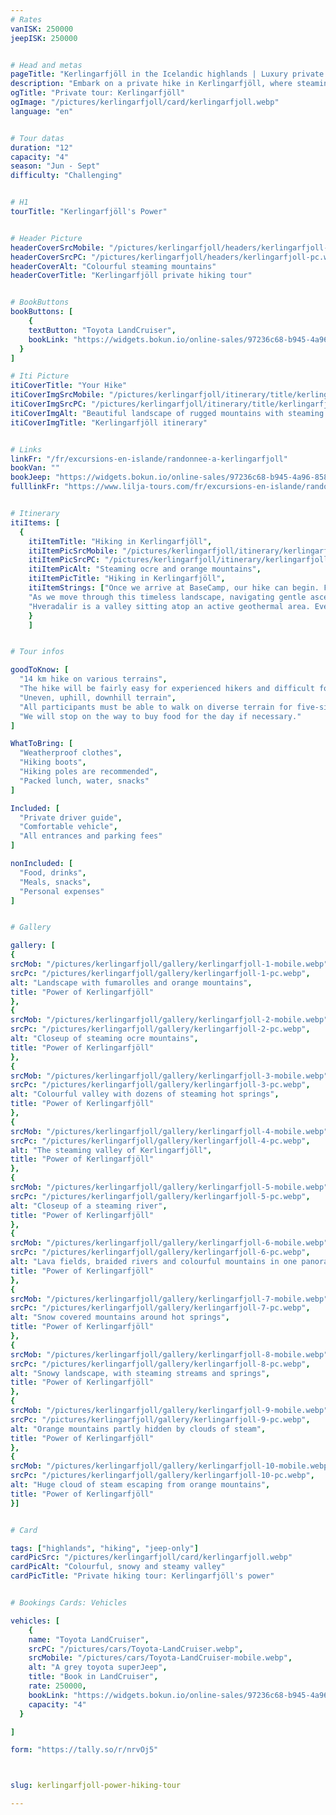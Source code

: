 ```yaml
---
# Rates
vanISK: 250000
jeepISK: 250000


# Head and metas
pageTitle: "Kerlingarfjöll in the Icelandic highlands | Luxury private tour | Lilja Tours"
description: "Embark on a private hike in Kerlingarfjöll, where steaming hot springs, vibrant orange mountains & glacial views create a surreal Icelandic adventure."
ogTitle: "Private tour: Kerlingarfjöll"
ogImage: "/pictures/kerlingarfjoll/card/kerlingarfjoll.webp"
language: "en"


# Tour datas
duration: "12"
capacity: "4"
season: "Jun - Sept"
difficulty: "Challenging"


# H1
tourTitle: "Kerlingarfjöll's Power"


# Header Picture
headerCoverSrcMobile: "/pictures/kerlingarfjoll/headers/kerlingarfjoll-mobile.webp"
headerCoverSrcPC: "/pictures/kerlingarfjoll/headers/kerlingarfjoll-pc.webp"
headerCoverAlt: "Colourful steaming mountains"
headerCoverTitle: "Kerlingarfjöll private hiking tour"


# BookButtons
bookButtons: [
    {
    textButton: "Toyota LandCruiser",
    bookLink: "https://widgets.bokun.io/online-sales/97236c68-b945-4a96-8587-660bdc4c45fd/experience-calendar/895721"
  }
]

# Iti Picture
itiCoverTitle: "Your Hike"
itiCoverImgSrcMobile: "/pictures/kerlingarfjoll/itinerary/title/kerlingarfjoll-mobile.webp"
itiCoverImgSrcPC: "/pictures/kerlingarfjoll/itinerary/title/kerlingarfjoll-pc.webp"
itiCoverImgAlt: "Beautiful landscape of rugged mountains with steaming hot springs"
itiCoverImgTitle: "Kerlingarfjöll itinerary"


# Links
linkFr: "/fr/excursions-en-islande/randonnee-a-kerlingarfjoll"
bookVan: ""
bookJeep: "https://widgets.bokun.io/online-sales/97236c68-b945-4a96-8587-660bdc4c45fd/experience-calendar/895721"
fulllinkFr: "https://www.lilja-tours.com/fr/excursions-en-islande/randonnee-a-kerlingarfjoll"


# Itinerary
itiItems: [
  { 
    itiItemTitle: "Hiking in Kerlingarfjöll",
    itiItemPicSrcMobile: "/pictures/kerlingarfjoll/itinerary/kerlingarfjoll-mobile.webp",
    itiItemPicSrcPC: "/pictures/kerlingarfjoll/itinerary/kerlingarfjoll-pc.webp",
    itiItemPicAlt: "Steaming ocre and orange mountains",
    itiItemPicTitle: "Hiking in Kerlingarfjöll",
    itiItemStrings: ["Once we arrive at BaseCamp, our hike can begin. From the very first steps, we will cross a stunning desert landscape, flanked by two massive glaciers: <strong>Langjökull</strong> and <strong>Hofsjökull</strong>. Here, vastness reigns supreme. On a clear day, you can see for dozens of kilometers in every direction, with no signs of civilization in sight, offering a true sense of isolation and freedom.",
    "As we move through this timeless landscape, navigating gentle ascents and descents, we will gradually approach our destination: <strong>Hveradalir</strong>. This otherworldly site feels like stepping onto a different planet. Once there, we will continue exploring along a scenic loop trail, revealing breathtaking views at every turn.",
    "Hveradalir is a valley sitting atop an active geothermal area. Everywhere, hot springs and steam vents emerge from the earth, nestled among mountains in shades of orange and brown, creating a mesmerizing natural spectacle. Even in the height of summer, patches of snow can still be seen on the mountain tops, contrasting with the warmth rising from the ground."]
    }
    ]


# Tour infos

goodToKnow: [
  "14 km hike on various terrains", 
  "The hike will be fairly easy for experienced hikers and difficult for others.",
  "Uneven, uphill, downhill terrain",
  "All participants must be able to walk on diverse terrain for five-six hours",
  "We will stop on the way to buy food for the day if necessary."
]

WhatToBring: [
  "Weatherproof clothes", 
  "Hiking boots",
  "Hiking poles are recommended", 
  "Packed lunch, water, snacks"
]

Included: [
  "Private driver guide",
  "Comfortable vehicle",
  "All entrances and parking fees"
]

nonIncluded: [
  "Food, drinks", 
  "Meals, snacks", 
  "Personal expenses"
]


# Gallery

gallery: [
{
srcMob: "/pictures/kerlingarfjoll/gallery/kerlingarfjoll-1-mobile.webp",
srcPc: "/pictures/kerlingarfjoll/gallery/kerlingarfjoll-1-pc.webp",
alt: "Landscape with fumarolles and orange mountains",
title: "Power of Kerlingarfjöll"
},    
{
srcMob: "/pictures/kerlingarfjoll/gallery/kerlingarfjoll-2-mobile.webp",
srcPc: "/pictures/kerlingarfjoll/gallery/kerlingarfjoll-2-pc.webp",
alt: "Closeup of steaming ocre mountains",
title: "Power of Kerlingarfjöll"
},    
{
srcMob: "/pictures/kerlingarfjoll/gallery/kerlingarfjoll-3-mobile.webp",
srcPc: "/pictures/kerlingarfjoll/gallery/kerlingarfjoll-3-pc.webp",
alt: "Colourful valley with dozens of steaming hot springs",
title: "Power of Kerlingarfjöll"
},  
{
srcMob: "/pictures/kerlingarfjoll/gallery/kerlingarfjoll-4-mobile.webp",
srcPc: "/pictures/kerlingarfjoll/gallery/kerlingarfjoll-4-pc.webp",
alt: "The steaming valley of Kerlingarfjöll",
title: "Power of Kerlingarfjöll"
},  
{
srcMob: "/pictures/kerlingarfjoll/gallery/kerlingarfjoll-5-mobile.webp",
srcPc: "/pictures/kerlingarfjoll/gallery/kerlingarfjoll-5-pc.webp",
alt: "Closeup of a steaming river",
title: "Power of Kerlingarfjöll"
},   
{
srcMob: "/pictures/kerlingarfjoll/gallery/kerlingarfjoll-6-mobile.webp",
srcPc: "/pictures/kerlingarfjoll/gallery/kerlingarfjoll-6-pc.webp",
alt: "Lava fields, braided rivers and colourful mountains in one panorama",
title: "Power of Kerlingarfjöll"
},    
{
srcMob: "/pictures/kerlingarfjoll/gallery/kerlingarfjoll-7-mobile.webp",
srcPc: "/pictures/kerlingarfjoll/gallery/kerlingarfjoll-7-pc.webp",
alt: "Snow covered mountains around hot springs",
title: "Power of Kerlingarfjöll"
},  
{
srcMob: "/pictures/kerlingarfjoll/gallery/kerlingarfjoll-8-mobile.webp",
srcPc: "/pictures/kerlingarfjoll/gallery/kerlingarfjoll-8-pc.webp",
alt: "Snowy landscape, with steaming streams and springs",
title: "Power of Kerlingarfjöll"
},  
{
srcMob: "/pictures/kerlingarfjoll/gallery/kerlingarfjoll-9-mobile.webp",
srcPc: "/pictures/kerlingarfjoll/gallery/kerlingarfjoll-9-pc.webp",
alt: "Orange mountains partly hidden by clouds of steam",
title: "Power of Kerlingarfjöll"
},  
{
srcMob: "/pictures/kerlingarfjoll/gallery/kerlingarfjoll-10-mobile.webp",
srcPc: "/pictures/kerlingarfjoll/gallery/kerlingarfjoll-10-pc.webp",
alt: "Huge cloud of steam escaping from orange mountains",
title: "Power of Kerlingarfjöll"
}]


# Card

tags: ["highlands", "hiking", "jeep-only"]
cardPicSrc: "/pictures/kerlingarfjoll/card/kerlingarfjoll.webp"
cardPicAlt: "Colourful, snowy and steamy valley"
cardPicTitle: "Private hiking tour: Kerlingarfjöll's power"


# Bookings Cards: Vehicles

vehicles: [
    {
    name: "Toyota LandCruiser",
    srcPC: "/pictures/cars/Toyota-LandCruiser.webp",
    srcMobile: "/pictures/cars/Toyota-LandCruiser-mobile.webp",
    alt: "A grey toyota superJeep",
    title: "Book in LandCruiser",
    rate: 250000,
    bookLink: "https://widgets.bokun.io/online-sales/97236c68-b945-4a96-8587-660bdc4c45fd/experience-calendar/895721",
    capacity: "4"
  }

]

form: "https://tally.so/r/nrvOj5"



slug: kerlingarfjoll-power-hiking-tour

---
```

